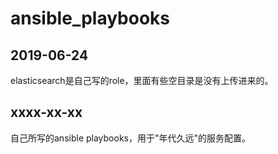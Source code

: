 # ansible_playbooks
## 2019-06-24
elasticsearch是自己写的role，里面有些空目录是没有上传进来的。

## xxxx-xx-xx
自己所写的ansible playbooks，用于"年代久远"的服务配置。